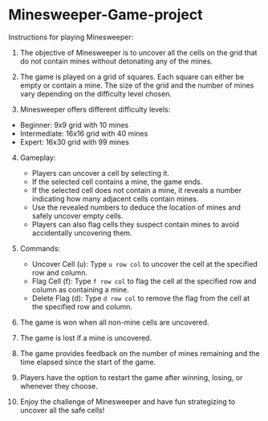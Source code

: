 # Minesweeper-Game-project
Instructions for playing Minesweeper:

1.  The objective of Minesweeper is to uncover all the cells on the grid that do not contain mines without detonating any of the mines.

2.  The game is played on a grid of squares. Each square can either be empty or contain a mine. The size of the grid and the number of mines vary depending on the difficulty level chosen.

3.  Minesweeper offers different difficulty levels:
   - Beginner: 9x9 grid with 10 mines
   - Intermediate: 16x16 grid with 40 mines
   - Expert: 16x30 grid with 99 mines

4. Gameplay:
   - Players can uncover a cell by selecting it.
   - If the selected cell contains a mine, the game ends.
   - If the selected cell does not contain a mine, it reveals a number indicating how many adjacent cells contain mines.
   - Use the revealed numbers to deduce the location of mines and safely uncover empty cells.
   - Players can also flag cells they suspect contain mines to avoid accidentally uncovering them.

5. Commands:
   - Uncover Cell (u): Type `u row col` to uncover the cell at the specified row and column.
   - Flag Cell (f): Type `f row col` to flag the cell at the specified row and column as containing a mine.
   - Delete Flag (d): Type `d row col` to remove the flag from the cell at the specified row and column.

6. The game is won when all non-mine cells are uncovered.

7. The game is lost if a mine is uncovered.

8. The game provides feedback on the number of mines remaining and the time elapsed since the start of the game.

9. Players have the option to restart the game after winning, losing, or whenever they choose.

10. Enjoy the challenge of Minesweeper and have fun strategizing to uncover all the safe cells!
